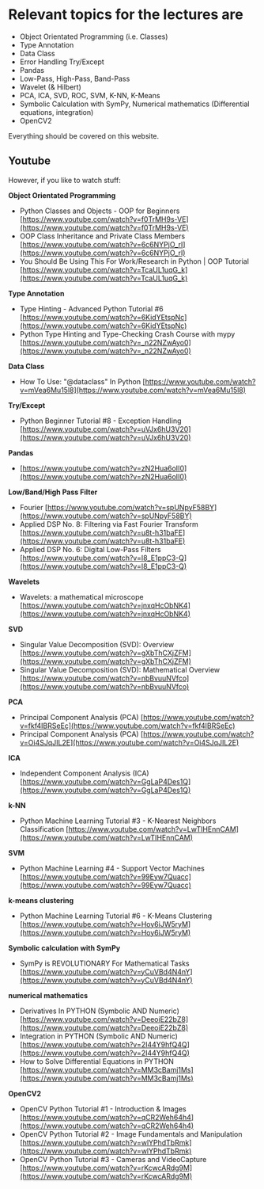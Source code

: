 # Relevant topics for the lectures are

* Object Orientated Programming (i.e. Classes)
* Type Annotation
* Data Class
* Error Handling Try/Except
* Pandas
* Low-Pass, High-Pass, Band-Pass
* Wavelet (& Hilbert)
* PCA, ICA, SVD, ROC, SVM, K-NN, K-Means
* Symbolic Calculation with SymPy, Numerical mathematics (Differential equations, integration)
* OpenCV2

Everything should be covered on this website. 

## Youtube

However, if you like to watch stuff: 

**Object Orientated Programming**

* Python Classes and Objects - OOP for Beginners [https://www.youtube.com/watch?v=f0TrMH9s-VE](https://www.youtube.com/watch?v=f0TrMH9s-VE)
* OOP Class Inheritance and Private Class Members [https://www.youtube.com/watch?v=6c6NYPjO_rI](https://www.youtube.com/watch?v=6c6NYPjO_rI)
* You Should Be Using This For Work/Research in Python | OOP Tutorial [https://www.youtube.com/watch?v=TcaUL1uqG_k](https://www.youtube.com/watch?v=TcaUL1uqG_k)

**Type Annotation**

* Type Hinting - Advanced Python Tutorial #6 [https://www.youtube.com/watch?v=6KidYEtspNc](https://www.youtube.com/watch?v=6KidYEtspNc)
* Python Type Hinting and Type-Checking Crash Course with mypy [https://www.youtube.com/watch?v=_n22NZwAyo0](https://www.youtube.com/watch?v=_n22NZwAyo0)

**Data Class**

* How To Use: "@dataclass" In Python [https://www.youtube.com/watch?v=mVea6Mu15l8](https://www.youtube.com/watch?v=mVea6Mu15l8)

**Try/Except**

* Python Beginner Tutorial #8 - Exception Handling [https://www.youtube.com/watch?v=uVJx6hU3V20](https://www.youtube.com/watch?v=uVJx6hU3V20)

**Pandas**

* [https://www.youtube.com/watch?v=zN2Hua6oII0](https://www.youtube.com/watch?v=zN2Hua6oII0)

**Low/Band/High Pass Filter**

* Fourier [https://www.youtube.com/watch?v=spUNpyF58BY](https://www.youtube.com/watch?v=spUNpyF58BY)
* Applied DSP No. 8: Filtering via Fast Fourier Transform [https://www.youtube.com/watch?v=u8t-h31baFE](https://www.youtube.com/watch?v=u8t-h31baFE)
* Applied DSP No. 6: Digital Low-Pass Filters [https://www.youtube.com/watch?v=I8_E1ppC3-Q](https://www.youtube.com/watch?v=I8_E1ppC3-Q)

**Wavelets**
* Wavelets: a mathematical microscope [https://www.youtube.com/watch?v=jnxqHcObNK4](https://www.youtube.com/watch?v=jnxqHcObNK4)

**SVD**
* Singular Value Decomposition (SVD): Overview [https://www.youtube.com/watch?v=gXbThCXjZFM](https://www.youtube.com/watch?v=gXbThCXjZFM)
* Singular Value Decomposition (SVD): Mathematical Overview [https://www.youtube.com/watch?v=nbBvuuNVfco](https://www.youtube.com/watch?v=nbBvuuNVfco)

**PCA**
* Principal Component Analysis (PCA) [https://www.youtube.com/watch?v=fkf4IBRSeEc](https://www.youtube.com/watch?v=fkf4IBRSeEc)
* Principal Component Analysis (PCA) [https://www.youtube.com/watch?v=Oi4SJqJIL2E](https://www.youtube.com/watch?v=Oi4SJqJIL2E)

**ICA**
* Independent Component Analysis (ICA) [https://www.youtube.com/watch?v=GgLaP4Des1Q](https://www.youtube.com/watch?v=GgLaP4Des1Q)

**k-NN**
* Python Machine Learning Tutorial #3 - K-Nearest Neighbors Classification [https://www.youtube.com/watch?v=LwTIHEnnCAM](https://www.youtube.com/watch?v=LwTIHEnnCAM)

**SVM**
* Python Machine Learning #4 - Support Vector Machines [https://www.youtube.com/watch?v=99Eyw7Quacc](https://www.youtube.com/watch?v=99Eyw7Quacc)

**k-means clustering**
* Python Machine Learning Tutorial #6 - K-Means Clustering [https://www.youtube.com/watch?v=Hoy6iJW5ryM](https://www.youtube.com/watch?v=Hoy6iJW5ryM)

**Symbolic calculation with SymPy**
* SymPy is REVOLUTIONARY For Mathematical Tasks [https://www.youtube.com/watch?v=yCuVBd4N4nY](https://www.youtube.com/watch?v=yCuVBd4N4nY)

**numerical mathematics**
* Derivatives In PYTHON (Symbolic AND Numeric) [https://www.youtube.com/watch?v=DeeoiE22bZ8](https://www.youtube.com/watch?v=DeeoiE22bZ8)
* Integration in PYTHON (Symbolic AND Numeric) [https://www.youtube.com/watch?v=2I44Y9hfQ4Q](https://www.youtube.com/watch?v=2I44Y9hfQ4Q)
* How to Solve Differential Equations in PYTHON [https://www.youtube.com/watch?v=MM3cBamj1Ms](https://www.youtube.com/watch?v=MM3cBamj1Ms)

**OpenCV2**
* OpenCV Python Tutorial #1 - Introduction & Images [https://www.youtube.com/watch?v=qCR2Weh64h4](https://www.youtube.com/watch?v=qCR2Weh64h4)
* OpenCV Python Tutorial #2 - Image Fundamentals and Manipulation [https://www.youtube.com/watch?v=wlYPhdTbRmk](https://www.youtube.com/watch?v=wlYPhdTbRmk)
* OpenCV Python Tutorial #3 - Cameras and VideoCapture [https://www.youtube.com/watch?v=rKcwcARdg9M](https://www.youtube.com/watch?v=rKcwcARdg9M)
